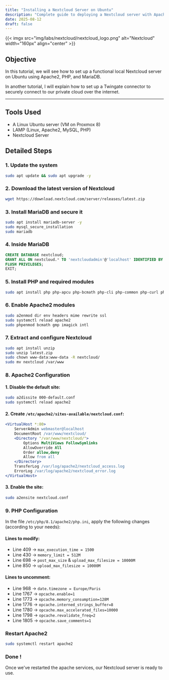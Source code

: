 ```yaml
---
title: "Installing a Nextcloud Server on Ubuntu"
description: "Complete guide to deploying a Nextcloud server with Apache, PHP, and MariaDB on Ubuntu."
date: 2025-08-12
draft: false
---
```


{{< imgx src="img/labs/nextcloud/nextcloud_logo.png" alt="Nextcloud" width="160px" align="center" >}}

## Objective
In this tutorial, we will see how to set up a functional local Nextcloud server on Ubuntu using Apache2, PHP, and MariaDB.

In another tutorial, I will explain how to set up a Twingate connector to securely connect to our private cloud over the internet.

---

## Tools Used
- A Linux Ubuntu server (VM on Proxmox 8)
- LAMP (Linux, Apache2, MySQL, PHP)
- Nextcloud Server

## Detailed Steps

### 1. Update the system
```bash
sudo apt update && sudo apt upgrade -y
```

### 2. Download the latest version of Nextcloud
```bash
wget https://download.nextcloud.com/server/releases/latest.zip
```

### 3. Install MariaDB and secure it
```bash
sudo apt install mariadb-server -y
sudo mysql_secure_installation
sudo mariadb
```

### 4. Inside MariaDB
```sql
CREATE DATABASE nextcloud;
GRANT ALL ON nextcloud.* TO 'nextcloudadmin'@'localhost' IDENTIFIED BY 'STRONG_PASSWD!';
FLUSH PRIVILEGES;
EXIT;
```

### 5. Install PHP and required modules
```bash
sudo apt install php php-apcu php-bcmath php-cli php-common php-curl php-gd php-gmp php-imagick php-intl php-mbstring php-mysql php-zip php-xml -y
```

### 6. Enable Apache2 modules
```bash
sudo a2enmod dir env headers mime rewrite ssl
sudo systemctl reload apache2
sudo phpenmod bcmath gmp imagick intl
```

### 7. Extract and configure Nextcloud
```bash
sudo apt install unzip
sudo unzip latest.zip
sudo chown www-data:www-data -R nextcloud/
sudo mv nextcloud /var/www
```

### 8. Apache2 Configuration
#### 1. Disable the default site:
```bash
sudo a2dissite 000-default.conf
sudo systemctl reload apache2
```
#### 2. Create `/etc/apache2/sites-available/nextcloud.conf`:
```apache
<VirtualHost *:80>
    ServerAdmin webmaster@localhost
    DocumentRoot /var/www/nextcloud/
    <Directory "/var/www/nextcloud/">
        Options MultiViews FollowSymlinks
        AllowOverride All
        Order allow,deny
        Allow from all
    </Directory>
    TransferLog /var/log/apache2/nextcloud_access.log
    ErrorLog /var/log/apache2/nextcloud_error.log
</VirtualHost>
```
#### 3. Enable the site:
```bash
sudo a2ensite nextcloud.conf
```

### 9. PHP Configuration
In the file `/etc/php/8.1/apache2/php.ini`, apply the following changes (according to your needs):

#### Lines to modify:
- Line 409 → `max_execution_time = 1500`
- Line 430 → `memory_limit = 512M`
- Line 698 → `post_max_size` & `upload_max_filesize = 10000M`
- Line 850 → `upload_max_filesize = 10000M`

#### Lines to uncomment:
- Line 968 → `date.timezone = Europe/Paris`
- Line 1767 → `opcache.enable=1`
- Line 1773 → `opcache.memory_consumption=128M`
- Line 1776 → `opcache.interned_strings_buffer=8`
- Line 1780 → `opcache.max_accelerated_files=10000`
- Line 1798 → `opcache.revalidate_freq=2`
- Line 1805 → `opcache.save_comments=1`

### Restart Apache2
```bash
sudo systemctl restart apache2
```

### Done !
Once we've restarted the apache services, our Nextcloud server is ready to use.